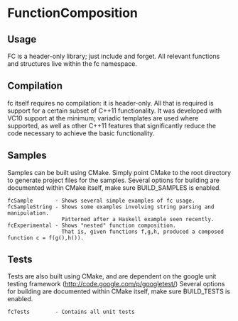 FunctionComposition
=============

Usage
-----

FC is a header-only library; just include and forget.  All relevant functions and structures live
within the fc namespace.

Compilation
--------
fc itself requires no compilation: it is header-only.  All that is required is support for a certain
subset of C++11 functionality.  It was developed with VC10 support at the minimum; variadic
templates are used where supported, as well as other C++11 features that significantly reduce
the code necessary to achieve the basic functionality.


Samples
-------

Samples can be built using CMake.  Simply point CMake to the root directory to generate project files 
for the samples.  Several options for building are documented within CMake itself, make sure BUILD_SAMPLES is enabled.


    fcSample       - Shows several simple examples of fc usage.
    fcSampleString - Shows some examples involving string parsing and manipulation. 
                     Patterned after a Haskell example seen recently.
    fcExperimental - Shows "nested" function composition.  
                     That is, given functions f,g,h, produced a composed function c = f(g(),h()).

Tests
-----

Tests are also built using CMake, and are dependent on the google unit testing framework (http://code.google.com/p/googletest/)  Several options for building are documented within CMake itself, make sure BUILD_TESTS is enabled.


    fcTests        - Contains all unit tests